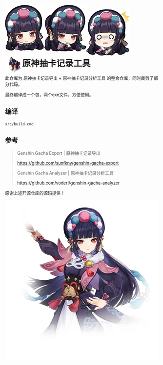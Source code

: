 <img src="res/Yunjin001.png" width = "129.9" height = "148.5" alt="" align="left" margin="50px 10px 20px" />

<img src="res/Yunjin002.png" width = "135.9" height = "151.05" alt="" align="left" />

<img src="res/Yunjin003.png" width = "141.9" height = "151.35" alt="" align="left" /></br>

</br>

</br>

</br>

</br>

</br>

# <img src="res/YunjinSideFace.png" width = "56" height = "56" alt="" align="left" />原神抽卡记录工具

此仓库为 原神抽卡记录导出 + 原神抽卡记录分析工具 的整合仓库，同时裁剪了部分代码。

最终编译成一个包，两个exe文件，方便使用。

## 编译

`src/build.cmd`

## 参考

> Genshin Gacha Export | 原神抽卡记录导出
>
> https://github.com/sunfkny/genshin-gacha-export

>Genshin Gacha Analyzer | 原神抽卡记录分析工具
>
>https://github.com/voderl/genshin-gacha-analyzer

感谢上述开源仓库的源码提供！

![YunjinStand](res/YunjinStand.png)
